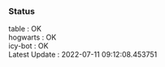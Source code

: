 ### Status


table : OK  
hogwarts : OK  
icy-bot : OK  
Latest Update : 2022-07-11 09:12:08.453751
